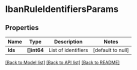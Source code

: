 # IbanRuleIdentifiersParams

## Properties
Name | Type | Description | Notes
------------ | ------------- | ------------- | -------------
**Ids** | **[]int64** | List of identifiers | [default to null]

[[Back to Model list]](../README.md#documentation-for-models) [[Back to API list]](../README.md#documentation-for-api-endpoints) [[Back to README]](../README.md)


